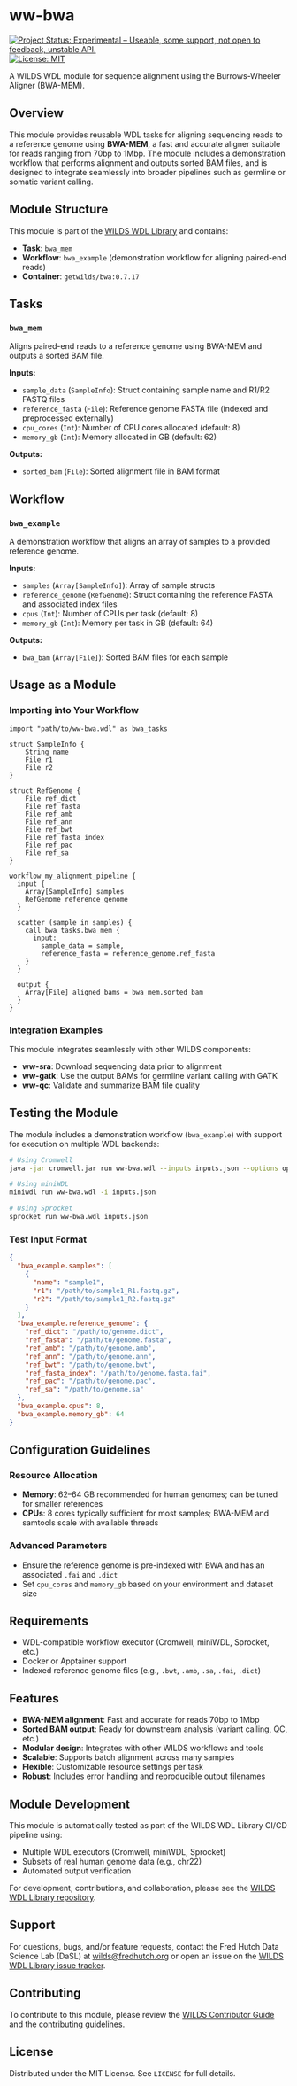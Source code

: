 # ww-bwa
[![Project Status: Experimental – Useable, some support, not open to feedback, unstable API.](https://getwilds.org/badges/badges/experimental.svg)](https://getwilds.org/badges/#experimental)  
[![License: MIT](https://img.shields.io/badge/License-MIT-yellow.svg)](https://opensource.org/licenses/MIT)

A WILDS WDL module for sequence alignment using the Burrows-Wheeler Aligner (BWA-MEM).

## Overview

This module provides reusable WDL tasks for aligning sequencing reads to a reference genome using **BWA-MEM**, a fast and accurate aligner suitable for reads ranging from 70bp to 1Mbp. The module includes a demonstration workflow that performs alignment and outputs sorted BAM files, and is designed to integrate seamlessly into broader pipelines such as germline or somatic variant calling.

## Module Structure

This module is part of the [WILDS WDL Library](https://github.com/getwilds/wilds-wdl-library) and contains:

- **Task**: `bwa_mem`
- **Workflow**: `bwa_example` (demonstration workflow for aligning paired-end reads)
- **Container**: `getwilds/bwa:0.7.17`

## Tasks

### `bwa_mem`

Aligns paired-end reads to a reference genome using BWA-MEM and outputs a sorted BAM file.

**Inputs:**
- `sample_data` (`SampleInfo`): Struct containing sample name and R1/R2 FASTQ files
- `reference_fasta` (`File`): Reference genome FASTA file (indexed and preprocessed externally)
- `cpu_cores` (`Int`): Number of CPU cores allocated (default: 8)
- `memory_gb` (`Int`): Memory allocated in GB (default: 62)

**Outputs:**
- `sorted_bam` (`File`): Sorted alignment file in BAM format

## Workflow

### `bwa_example`

A demonstration workflow that aligns an array of samples to a provided reference genome.

**Inputs:**
- `samples` (`Array[SampleInfo]`): Array of sample structs
- `reference_genome` (`RefGenome`): Struct containing the reference FASTA and associated index files
- `cpus` (`Int`): Number of CPUs per task (default: 8)
- `memory_gb` (`Int`): Memory per task in GB (default: 64)

**Outputs:**
- `bwa_bam` (`Array[File]`): Sorted BAM files for each sample

## Usage as a Module

### Importing into Your Workflow

```wdl
import "path/to/ww-bwa.wdl" as bwa_tasks

struct SampleInfo {
    String name
    File r1
    File r2
}

struct RefGenome {
    File ref_dict
    File ref_fasta
    File ref_amb
    File ref_ann
    File ref_bwt
    File ref_fasta_index
    File ref_pac
    File ref_sa
}

workflow my_alignment_pipeline {
  input {
    Array[SampleInfo] samples
    RefGenome reference_genome
  }

  scatter (sample in samples) {
    call bwa_tasks.bwa_mem {
      input:
        sample_data = sample,
        reference_fasta = reference_genome.ref_fasta
    }
  }

  output {
    Array[File] aligned_bams = bwa_mem.sorted_bam
  }
}
```

### Integration Examples

This module integrates seamlessly with other WILDS components:
- **ww-sra**: Download sequencing data prior to alignment
- **ww-gatk**: Use the output BAMs for germline variant calling with GATK
- **ww-qc**: Validate and summarize BAM file quality

## Testing the Module

The module includes a demonstration workflow (`bwa_example`) with support for execution on multiple WDL backends:

```bash
# Using Cromwell
java -jar cromwell.jar run ww-bwa.wdl --inputs inputs.json --options options.json

# Using miniWDL
miniwdl run ww-bwa.wdl -i inputs.json

# Using Sprocket
sprocket run ww-bwa.wdl inputs.json
```

### Test Input Format

```json
{
  "bwa_example.samples": [
    {
      "name": "sample1",
      "r1": "/path/to/sample1_R1.fastq.gz",
      "r2": "/path/to/sample1_R2.fastq.gz"
    }
  ],
  "bwa_example.reference_genome": {
    "ref_dict": "/path/to/genome.dict",
    "ref_fasta": "/path/to/genome.fasta",
    "ref_amb": "/path/to/genome.amb",
    "ref_ann": "/path/to/genome.ann",
    "ref_bwt": "/path/to/genome.bwt",
    "ref_fasta_index": "/path/to/genome.fasta.fai",
    "ref_pac": "/path/to/genome.pac",
    "ref_sa": "/path/to/genome.sa"
  },
  "bwa_example.cpus": 8,
  "bwa_example.memory_gb": 64
}
```

## Configuration Guidelines

### Resource Allocation

- **Memory**: 62–64 GB recommended for human genomes; can be tuned for smaller references
- **CPUs**: 8 cores typically sufficient for most samples; BWA-MEM and samtools scale with available threads

### Advanced Parameters

- Ensure the reference genome is pre-indexed with BWA and has an associated `.fai` and `.dict`
- Set `cpu_cores` and `memory_gb` based on your environment and dataset size

## Requirements

- WDL-compatible workflow executor (Cromwell, miniWDL, Sprocket, etc.)
- Docker or Apptainer support
- Indexed reference genome files (e.g., `.bwt`, `.amb`, `.sa`, `.fai`, `.dict`)

## Features

- **BWA-MEM alignment**: Fast and accurate for reads 70bp to 1Mbp
- **Sorted BAM output**: Ready for downstream analysis (variant calling, QC, etc.)
- **Modular design**: Integrates with other WILDS workflows and tools
- **Scalable**: Supports batch alignment across many samples
- **Flexible**: Customizable resource settings per task
- **Robust**: Includes error handling and reproducible output filenames

## Module Development

This module is automatically tested as part of the WILDS WDL Library CI/CD pipeline using:
- Multiple WDL executors (Cromwell, miniWDL, Sprocket)
- Subsets of real human genome data (e.g., chr22)
- Automated output verification

For development, contributions, and collaboration, please see the [WILDS WDL Library repository](https://github.com/getwilds/wilds-wdl-library).

## Support

For questions, bugs, and/or feature requests, contact the Fred Hutch Data Science Lab (DaSL) at [wilds@fredhutch.org](mailto:wilds@fredhutch.org) or open an issue on the [WILDS WDL Library issue tracker](https://github.com/getwilds/wilds-wdl-library/issues).

## Contributing

To contribute to this module, please review the [WILDS Contributor Guide](https://getwilds.org/guide/) and the [contributing guidelines](https://github.com/getwilds/wilds-wdl-library/blob/main/.github/CONTRIBUTING.md).

## License

Distributed under the MIT License. See `LICENSE` for full details.